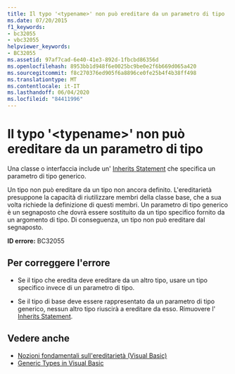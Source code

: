 ```yaml
---
title: Il typo '<typename>' non può ereditare da un parametro di tipo
ms.date: 07/20/2015
f1_keywords:
- bc32055
- vbc32055
helpviewer_keywords:
- BC32055
ms.assetid: 97af7cad-6e40-41e3-892d-1fbcbd86356d
ms.openlocfilehash: 8953bb1d948f6e0025bc9be0e2f6b669d065a420
ms.sourcegitcommit: f8c270376ed905f6a8896ce0fe25b4f4b38ff498
ms.translationtype: MT
ms.contentlocale: it-IT
ms.lasthandoff: 06/04/2020
ms.locfileid: "84411996"
---
```

# <a name="type-typename-cannot-inherit-from-a-type-parameter"></a>Il typo '\<typename>' non può ereditare da un parametro di tipo
Una classe o interfaccia include un' [Inherits Statement](../language-reference/statements/inherits-statement.md) che specifica un parametro di tipo generico.  
  
 Un tipo non può ereditare da un tipo non ancora definito. L'ereditarietà presuppone la capacità di riutilizzare membri della classe base, che a sua volta richiede la definizione di questi membri. Un parametro di tipo generico è un segnaposto che dovrà essere sostituito da un tipo specifico fornito da un argomento di tipo. Di conseguenza, un tipo non può ereditare dal segnaposto.  
  
 **ID errore:** BC32055  
  
## <a name="to-correct-this-error"></a>Per correggere l'errore  
  
- Se il tipo che eredita deve ereditare da un altro tipo, usare un tipo specifico invece di un parametro di tipo.  
  
- Se il tipo di base deve essere rappresentato da un parametro di tipo generico, nessun altro tipo riuscirà a ereditare da esso. Rimuovere l' [Inherits Statement](../language-reference/statements/inherits-statement.md).  
  
## <a name="see-also"></a>Vedere anche

- [Nozioni fondamentali sull'ereditarietà (Visual Basic)](../programming-guide/language-features/objects-and-classes/inheritance-basics.md)
- [Generic Types in Visual Basic](../programming-guide/language-features/data-types/generic-types.md)
